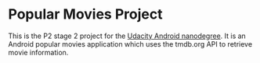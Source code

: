 # Popular Movies Project

This is the P2 stage 2 project for the [Udacity Android nanodegree](https://www.udacity.com/course/android-developer-nanodegree--nd801).
It is an Android popular movies application which uses the tmdb.org API to retrieve movie information. 
